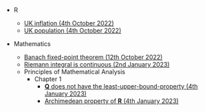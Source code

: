 - R
  - [UK inflation (4th October 2022)](https://lew98.github.io/UK_inflation.html)
  - [UK population (4th October 2022)](https://lew98.github.io/UK_population.html)

- Mathematics
  - [Banach fixed-point theorem (12th October 2022)](https://lew98.github.io/Banach_fixed_point_theorem.pdf)
  - [Riemann integral is continuous (2nd January 2023)](https://lew98.github.io/Riemann_integral_is_continuous.pdf)
  - Principles of Mathematical Analysis
    - Chapter 1
      - [**Q** does not have the least-upper-bound-property (4th January 2023)](https://lew98.github.io/Q_does_not_have_the_least_upper_bound_property.pdf)
      - [Archimedean property of **R** (4th January 2023)](https://lew98.github.io/Archimedean_property_of_R.pdf)